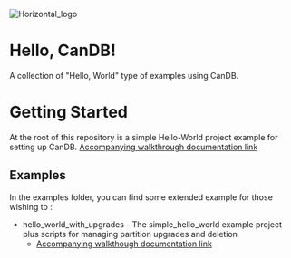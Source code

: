 ![Horizontal_logo](https://user-images.githubusercontent.com/17368530/196894029-c2e9fefa-8ffb-47cb-8fb6-4dbb351c0529.png)

# Hello, CanDB!

A collection of "Hello, World" type of examples using CanDB.


# Getting Started

At the root of this repository is a simple Hello-World project example for setting up CanDB. [Accompanying walkthrough documentation link](https://ykgs2-ziaaa-aaaak-qcfya-cai.icp0.io/docs/tutorial-basics/hello-candb)

## Examples

In the examples folder, you can find some extended example for those wishing to :

* hello_world_with_upgrades - The simple_hello_world example project plus scripts for managing partition upgrades and deletion
  * [Accompanying walkthough documentation link](https://docs.google.com/document/d/1lEzMtAnM7ac8dE8zLZ_SE7a5jxgcZpC_XeUz2SK3WQ8)
